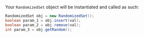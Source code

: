 Your `RandomizedSet` object will be instantiated and called as such:
```java
RandomizedSet obj = new RandomizedSet();
boolean param_1 = obj.insert(val);
boolean param_2 = obj.remove(val);
int param_3 = obj.getRandom();
